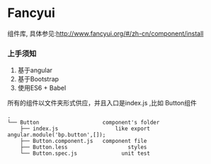 # Fancyui

组件库, 具体参见:http://www.fancyui.org/#/zh-cn/component/install


### 上手须知

1. 基于angular
2. 基于Bootstrap
3. 使用ES6 + Babel

所有的组件以文件夹形式供应，并且入口是index.js ,比如 Button组件

```
.
└── Button                    component's folder
    ├── index.js  			      like export angular.module('bp.button',[]);
    ├── Button.component.js   component file
    ├── Button.less 				  styles
    └── Button.spec.js				unit test
```
